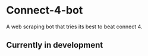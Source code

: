 # Connect-4-bot

A web scraping bot that tries its best to beat connect 4.

## Currently in development

